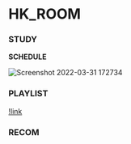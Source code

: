 # HK_ROOM 

### STUDY

**SCHEDULE**

![Screenshot 2022-03-31 172734](https://user-images.githubusercontent.com/102715509/161379733-d2a40260-dd47-49d9-91cb-a4480f1e5902.png)


### PLAYLIST

 [!link](https://open.spotify.com/playlist/5g9COjrjPZD95bXvbr4dy3)





### RECOM

